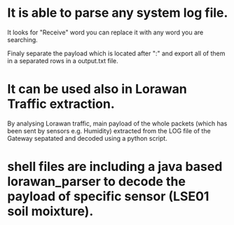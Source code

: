 # It is able to parse any system log file.

It looks for "Receive" word you can replace it with any word you are searching. 

Finaly separate the payload which is located after ":" and export all of them in a separated rows in a output.txt file.

# It can be used also in Lorawan Traffic extraction.

By analysing Lorawan traffic, main payload of the whole packets (which has been sent by sensors e.g. Humidity) extracted from the LOG file of the Gateway sepatated and decoded using a python script.

# shell files are including a java based lorawan_parser to decode the payload of specific sensor (LSE01 soil moixture).
